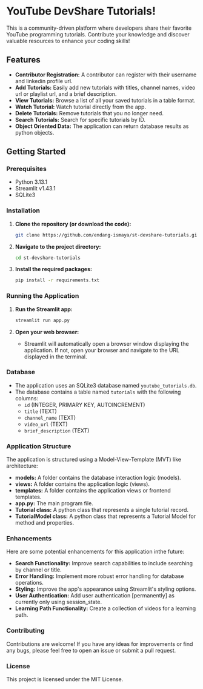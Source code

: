 # YouTube DevShare Tutorials!

This is a community-driven platform where developers share their favorite YouTube programming tutorials.
Contribute your knowledge and discover valuable resources to enhance your coding skills!

## Features

- **Contributor Registration:** A contributor can register with their username and linkedin profile url.
- **Add Tutorials:** Easily add new tutorials with titles, channel names, video url or playlist url, and a brief description.
- **View Tutorials:** Browse a list of all your saved tutorials in a table format.
- **Watch Tutorial:** Watch tutorial directly from the app.
- **Delete Tutorials:** Remove tutorials that you no longer need.
- **Search Tutorials:** Search for specific tutorials by ID.
- **Object Oriented Data:** The application can return database results as python objects.

## Getting Started

### Prerequisites

- Python 3.13.1
- Streamlit v1.43.1
- SQLite3

### Installation

1.  **Clone the repository (or download the code):**

    ```bash
    git clone https://github.com/endang-ismaya/st-devshare-tutorials.git
    ```

2.  **Navigate to the project directory:**

    ```bash
    cd st-devshare-tutorials
    ```

3.  **Install the required packages:**

    ```bash
    pip install -r requirements.txt
    ```

### Running the Application

1.  **Run the Streamlit app:**

    ```bash
    streamlit run app.py
    ```

2.  **Open your web browser:**

    - Streamlit will automatically open a browser window displaying the application. If not, open your browser and navigate to the URL displayed in the terminal.

### Database

- The application uses an SQLite3 database named `youtube_tutorials.db`.
- The database contains a table named `tutorials` with the following columns:
  - `id` (INTEGER, PRIMARY KEY, AUTOINCREMENT)
  - `title` (TEXT)
  - `channel_name` (TEXT)
  - `video_url` (TEXT)
  - `brief_description` (TEXT)

### Application Structure

The application is structured using a Model-View-Template (MVT) like architecture:

- **models:** A folder contains the database interaction logic (models).
- **views:** A folder contains the application logic (views).
- **templates:** A folder contains the application views or frontend templates.
- **app.py:** The main program file.
- **Tutorial class:** A python class that represents a single tutorial record.
- **TutorialModel class:** A python class that represents a Tutorial Model for method and properties.

### Enhancements

Here are some potential enhancements for this application inthe future:

- **Search Functionality:** Improve search capabilities to include searching by channel or title.
- **Error Handling:** Implement more robust error handling for database operations.
- **Styling:** Improve the app's appearance using Streamlit's styling options.
- **User Authentication:** Add user authentication [permanently] as currently only using session_state.
- **Learning Path Functionality:** Create a collection of videos for a learning path.

### Contributing

Contributions are welcome! If you have any ideas for improvements or find any bugs, please feel free to open an issue or submit a pull request.

### License

This project is licensed under the MIT License.
